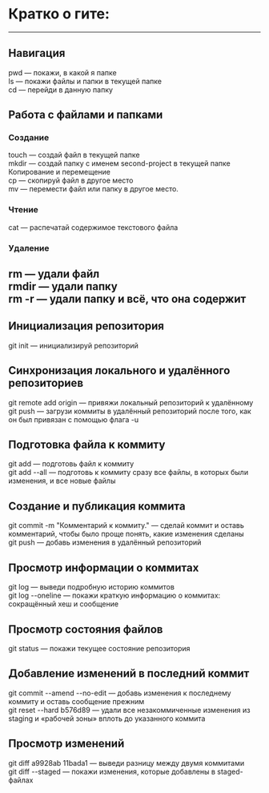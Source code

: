 # Кратко о гите:  
----
## Навигация  
pwd — покажи, в какой я папке  
ls  — покажи файлы и папки в текущей папке  
cd  — перейди в данную папку  
## Работа с файлами и папками  
### Создание  
touch — создай файл в текущей папке  
mkdir — создай папку с именем second-project в текущей папке  
Копирование и перемещение  
cp — скопируй файл в другое место  
mv — перемести файл или папку в другое место.  
### Чтение  
cat — распечатай содержимое текстового файла  
### Удаление  
rm — удали файл  
rmdir — удали папку  
rm -r — удали папку и всё, что она содержит  
----
## Инициализация репозитория  
git init — инициализируй репозиторий  
## Синхронизация локального и удалённого репозиториев  
git remote add origin — привяжи локальный репозиторий к удалённому  
git push — загрузи коммиты в удалённый репозиторий после того, как он был привязан с помощью флага -u  
## Подготовка файла к коммиту  
git add — подготовь файл к коммиту  
git add --all — подготовь к коммиту сразу все файлы, в которых были изменения, и все новые файлы  
## Создание и публикация коммита  
git commit -m "Комментарий к коммиту." — сделай коммит и оставь комментарий, чтобы было проще понять, какие изменения сделаны  
git push — добавь изменения в удалённый репозиторий  
## Просмотр информации о коммитах  
git log — выведи подробную историю коммитов  
git log --oneline — покажи краткую информацию о коммитах: сокращённый хеш и сообщение  
## Просмотр состояния файлов  
git status — покажи текущее состояние репозитория  
## Добавление изменений в последний коммит  
git commit --amend --no-edit — добавь изменения к последнему коммиту и оставь сообщение прежним  
git reset --hard b576d89 — удали все незакоммиченные изменения из staging и «рабочей зоны» вплоть до указанного коммита  
## Просмотр изменений  
git diff a9928ab 11bada1 — выведи разницу между двумя коммитами  
git diff --staged — покажи изменения, которые добавлены в staged-файлах  